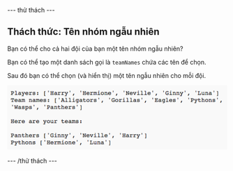 \--- thử thách \---

## Thách thức: Tên nhóm ngẫu nhiên

Bạn có thể cho cả hai đội của bạn một tên nhóm ngẫu nhiên?

Bạn có thể tạo một danh sách gọi là `teamNames` chứa các tên để chọn.

Sau đó bạn có thể chọn (và hiển thị) một tên ngẫu nhiên cho mỗi đội.

![ảnh chụp màn hình](images/team-finished.png)

\--- /thử thách \---